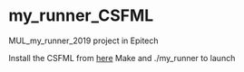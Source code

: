 # my_runner_CSFML
MUL_my_runner_2019 project in Epitech

Install the CSFML from [here](https://www.sfml-dev.org/download/csfml/index.php)
Make and ./my_runner to launch
